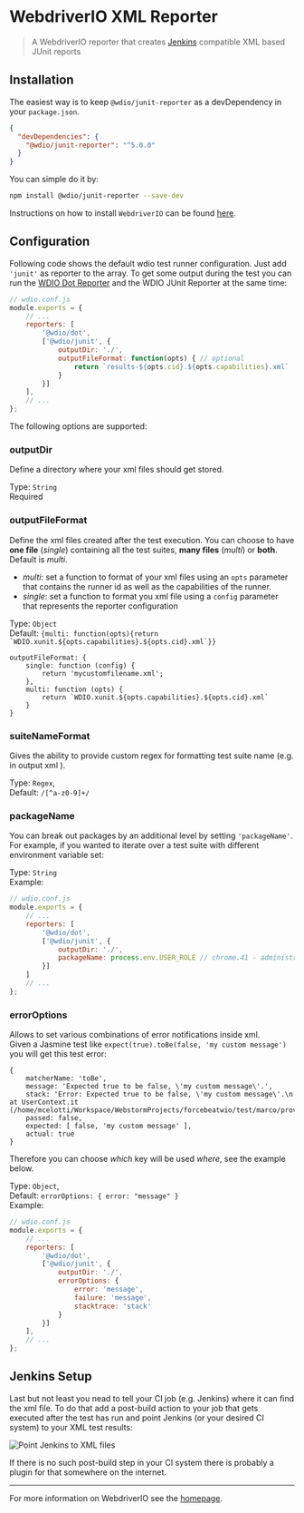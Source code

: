 WebdriverIO XML Reporter
========================

> A WebdriverIO reporter that creates [Jenkins](http://jenkins-ci.org/) compatible XML based JUnit reports

## Installation

The easiest way is to keep `@wdio/junit-reporter` as a devDependency in your `package.json`.

```json
{
  "devDependencies": {
    "@wdio/junit-reporter": "^5.0.0"
  }
}
```

You can simple do it by:

```bash
npm install @wdio/junit-reporter --save-dev
```

Instructions on how to install `WebdriverIO` can be found [here](http://webdriver.io/docs/gettingstarted.html).

## Configuration

Following code shows the default wdio test runner configuration. Just add `'junit'` as reporter
to the array. To get some output during the test you can run the [WDIO Dot Reporter](https://github.com/webdriverio/webdriverio/tree/master/packages/wdio-dot-reporter) and the WDIO JUnit Reporter at the same time:

```js
// wdio.conf.js
module.exports = {
    // ...
    reporters: [
        '@wdio/dot',
        ['@wdio/junit', {
            outputDir: './',
            outputFileFormat: function(opts) { // optional
                return `results-${opts.cid}.${opts.capabilities}.xml`
            }
        }]
    ],
    // ...
};
```

The following options are supported:

### outputDir
Define a directory where your xml files should get stored.

Type: `String`<br>
Required

### outputFileFormat
Define the xml files created after the test execution.
You can choose to have **one file** (*single*) containing all the test suites, **many files** (*multi*) or **both**. Default is *multi*.
- *multi*: set a function to format of your xml files using an `opts` parameter that contains the runner id as well
as the capabilities of the runner.
- *single*: set a function to format you xml file using a `config` parameter that represents the reporter configuration

Type: `Object`<br>
Default: ``{multi: function(opts){return `WDIO.xunit.${opts.capabilities}.${opts.cid}.xml`}}``

```
outputFileFormat: {
    single: function (config) {
        return 'mycustomfilename.xml';
    },
    multi: function (opts) {
        return `WDIO.xunit.${opts.capabilities}.${opts.cid}.xml`
    }
}
```

### suiteNameFormat

Gives the ability to provide custom regex for formatting test suite name (e.g. in output xml ).

Type: `Regex`,<br>
Default: `/[^a-z0-9]+/`

### packageName

You can break out packages by an additional level by setting `'packageName'`. For example, if you wanted to iterate over a test suite with different environment variable set:

Type: `String`<br>
Example:

```js
// wdio.conf.js
module.exports = {
    // ...
    reporters: [
        '@wdio/dot',
        ['@wdio/junit', {
            outputDir: './',
            packageName: process.env.USER_ROLE // chrome.41 - administrator
        }]
    ]
    // ...
};
```

### errorOptions

Allows to set various combinations of error notifications inside xml.<br>
Given a Jasmine test like `expect(true).toBe(false, 'my custom message')` you will get this test error:

```
{
    matcherName: 'toBe',
    message: 'Expected true to be false, \'my custom message\'.',
    stack: 'Error: Expected true to be false, \'my custom message\'.\n    at UserContext.it (/home/mcelotti/Workspace/WebstormProjects/forcebeatwio/test/marco/prova1.spec.js:3:22)',
    passed: false,
    expected: [ false, 'my custom message' ],
    actual: true
}
```

Therefore you can choose *which* key will be used *where*, see the example below.

Type: `Object`,<br>
Default: `errorOptions: { error: "message" }`<br>
Example:

```js
// wdio.conf.js
module.exports = {
    // ...
    reporters: [
        '@wdio/dot',
        ['@wdio/junit', {
            outputDir: './',
            errorOptions: {
                error: 'message',
                failure: 'message',
                stacktrace: 'stack'
            }
        }]
    ],
    // ...
};
```

## Jenkins Setup

Last but not least you nead to tell your CI job (e.g. Jenkins) where it can find the xml file. To do that add a post-build action to your job that gets executed after the test has run and point Jenkins (or your desired CI system) to your XML test results:

![Point Jenkins to XML files](http://webdriver.io/images/jenkins-postjob.png "Point Jenkins to XML files")

If there is no such post-build step in your CI system there is probably a plugin for that somewhere on the internet.

----

For more information on WebdriverIO see the [homepage](http://webdriver.io).
